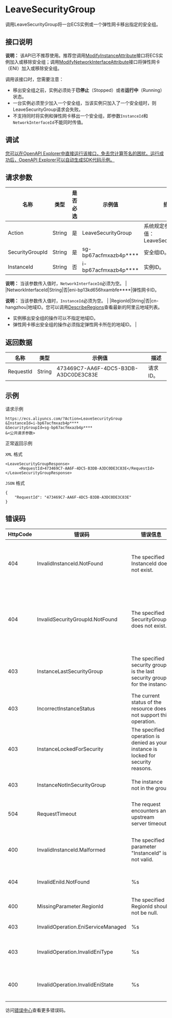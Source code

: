 # LeaveSecurityGroup

调用LeaveSecurityGroup将一台ECS实例或一个弹性网卡移出指定的安全组。

## 接口说明

**说明：** 该API已不推荐使用。推荐您调用[ModifyInstanceAttribute](~~25503~~)接口将ECS实例加入或移除安全组；调用[ModifyNetworkInterfaceAttribute](~~58513~~)接口将弹性网卡（ENI）加入或移除安全组。

调用该接口时，您需要注意：

-   移出安全组之前，实例必须处于**已停止**（Stopped）或者**运行中**（Running）状态。
-   一台实例必须至少加入一个安全组，当该实例只加入了一个安全组时，则LeaveSecurityGroup请求会失败。
-   不支持同时将实例和弹性网卡移出一个安全组，即参数`InstanceId`和`NetworkInterfaceId`不能同时传值。

## 调试

[您可以在OpenAPI Explorer中直接运行该接口，免去您计算签名的困扰。运行成功后，OpenAPI Explorer可以自动生成SDK代码示例。](https://api.aliyun.com/#product=Ecs&api=LeaveSecurityGroup&type=RPC&version=2014-05-26)

## 请求参数

|名称|类型|是否必选|示例值|描述|
|--|--|----|---|--|
|Action|String|是|LeaveSecurityGroup|系统规定参数。取值：LeaveSecurityGroup |
|SecurityGroupId|String|是|sg-bp67acfmxazb4p\*\*\*\*|安全组ID。 |
|InstanceId|String|否|i-bp67acfmxazb4p\*\*\*\*|实例ID。

 **说明：** 当该参数传入值时，`NetworkInterfaceId`必须为空。 |
|NetworkInterfaceId|String|否|eni-bp13kd656hxambfe\*\*\*\*|弹性网卡ID。

 **说明：** 当该参数传入值时，`InstanceId`必须为空。 |
|RegionId|String|否|cn-hangzhou|地域ID。您可以调用[DescribeRegions](~~25609~~)查看最新的阿里云地域列表。

 -   实例移出安全组的操作可以不指定地域ID。
-   弹性网卡移出安全组的操作必须指定弹性网卡所在的地域ID。 |

## 返回数据

|名称|类型|示例值|描述|
|--|--|---|--|
|RequestId|String|473469C7-AA6F-4DC5-B3DB-A3DC0DE3C83E|请求ID。 |

## 示例

请求示例

```
https://ecs.aliyuncs.com/?Action=LeaveSecurityGroup
&InstanceId=i-bp67acfmxazb4p****
&SecurityGroupId=sg-bp67acfmxazb4p****
&<公共请求参数>
```

正常返回示例

`XML` 格式

```
<LeaveSecurityGroupResponse>
      <RequestId>473469C7-AA6F-4DC5-B3DB-A3DC0DE3C83E</RequestId>
</LeaveSecurityGroupResponse>
```

`JSON` 格式

```
{
    "RequestId": "473469C7-AA6F-4DC5-B3DB-A3DC0DE3C83E"
}
```

## 错误码

|HttpCode|错误码|错误信息|描述|
|--------|---|----|--|
|404|InvalidInstanceId.NotFound|The specified InstanceId does not exist.|指定的实例不存在，请您检查实例ID是否正确。|
|404|InvalidSecurityGroupId.NotFound|The specified SecurityGroupId does not exist.|指定的安全组在该用户账号下不存在，请您检查安全组ID是否正确。|
|403|InstanceLastSecurityGroup|The specified security group is the last security group for the instance.|指定的安全组是实例的最后一个安全组。|
|403|IncorrectInstanceStatus|The current status of the resource does not support this operation.|该资源目前的状态不支持此操作。|
|403|InstanceLockedForSecurity|The specified operation is denied as your instance is locked for security reasons.|实例被安全锁定，指定的操作无法完成。|
|403|InstanceNotInSecurityGroup|The instance not in the group.|指定的实例不在安全组内。|
|504|RequestTimeout|The request encounters an upstream server timeout.|上游服务器超时，请求被拒绝。|
|400|InvalidInstanceId.Malformed|The specified parameter "InstanceId" is not valid.|指定的参数InstanceId格式有误。|
|404|InvalidEniId.NotFound|%s|指定的弹性网卡ID不存在。|
|400|MissingParameter.RegionId|The specified RegionId should not be null.|RegionId是必选参数。|
|403|InvalidOperation.EniServiceManaged|%s|操作无效。|
|403|InvalidOperation.InvalidEniType|%s|当前弹性网卡的类型不支持此操作。|
|400|InvalidOperation.InvalidEniState|%s|弹性网卡当前的状态不支持此操作。|

访问[错误中心](https://error-center.alibabacloud.com/status/product/Ecs)查看更多错误码。

